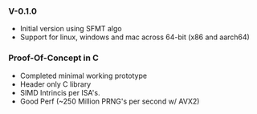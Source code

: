 ### V-0.1.0

- Initial version using SFMT algo
- Support for linux, windows and mac across 64-bit (x86 and aarch64)

### Proof-Of-Concept in C

- Completed minimal working prototype
- Header only C library
- SIMD Intrincis per ISA's.
- Good Perf (~250 Million PRNG's per second w/ AVX2)
